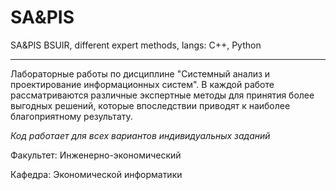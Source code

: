 # SA&amp;PIS
SA&amp;PIS BSUIR, different expert methods, langs: C++, Python

---
Лабораторные работы по дисциплине "Системный анализ и проектирование информационных систем".
В каждой работе рассматриваются различные экспертные методы для принятия более выгодных решений, которые впоследствии приводят к наиболее благоприятному результату.

*Код работает для всех вариантов индивидуальных заданий*

Факультет: Инженерно-экономический

Кафедра: Экономической информатики
